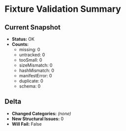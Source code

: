 <!-- markdownlint-disable-next-line MD041 -->
# Fixture Validation Summary

## Current Snapshot

- **Status:** OK
- **Counts:**
  - missing: 0
  - untracked: 0
  - tooSmall: 0
  - sizeMismatch: 0
  - hashMismatch: 0
  - manifestError: 0
  - duplicate: 0
  - schema: 0

## Delta

- **Changed Categories:** _(none)_
- **New Structural Issues:** 0
- **Will Fail:** False
